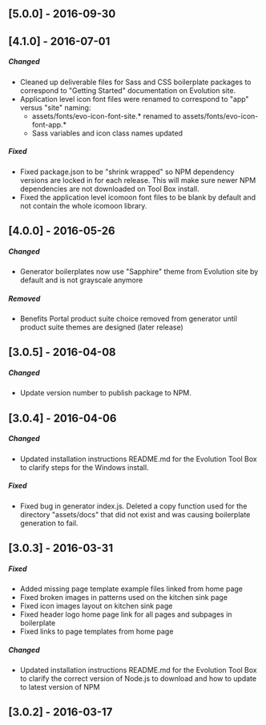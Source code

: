 <!--
## [Unreleased]
-->

## [5.0.0] - 2016-09-30

<!--
##### Added
-->

<!--
##### Changed
-->

<!--
##### Deprecated
-->

<!--
##### Removed
-->

<!--
##### Fixed
-->

## [4.1.0] - 2016-07-01

##### Changed
- Cleaned up deliverable files for Sass and CSS boilerplate packages to correspond to "Getting Started" documentation on Evolution site.
- Application level icon font files were renamed to correspond to "app" versus "site" naming:
	- assets/fonts/evo-icon-font-site.* renamed to assets/fonts/evo-icon-font-app.*
	- Sass variables and icon class names updated

##### Fixed
- Fixed package.json to be "shrink wrapped" so NPM dependency versions are locked in for each release. This will make sure newer NPM dependencies are not downloaded on Tool Box install.
- Fixed the application level icomoon font files to be blank by default and not contain the whole icomoon library.

## [4.0.0] - 2016-05-26

##### Changed
- Generator boilerplates now use "Sapphire" theme from Evolution site by default and is not grayscale anymore

##### Removed
- Benefits Portal product suite choice removed from generator until product suite themes are designed (later release)

## [3.0.5] - 2016-04-08

##### Changed
- Update version number to publish package to NPM.

## [3.0.4] - 2016-04-06

##### Changed
- Updated installation instructions README.md for the Evolution Tool Box to clarify steps for the Windows install.

##### Fixed
- Fixed bug in generator index.js. Deleted a copy function used for the directory "assets/docs" that did not exist and was causing boilerplate generation to fail.

## [3.0.3] - 2016-03-31

##### Fixed
- Added missing page template example files linked from home page
- Fixed broken images in patterns used on the kitchen sink page
- Fixed icon images layout on kitchen sink page
- Fixed header logo home page link for all pages and subpages in boilerplate
- Fixed links to page templates from home page

##### Changed

- Updated installation instructions README.md for the Evolution Tool Box to clarify the correct version of Node.js to download and how to update to latest version of NPM

## [3.0.2] - 2016-03-17

<!--
##### Added
-->

<!--
##### Changed
-->

<!--
##### Deprecated
-->

<!--
##### Removed
-->

<!--
##### Fixed
-->
